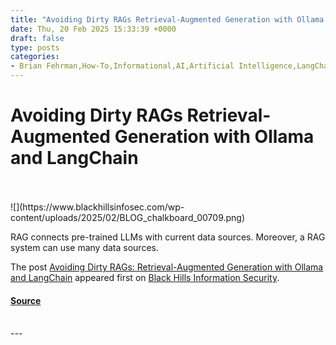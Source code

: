 ```yaml
---
title: "Avoiding Dirty RAGs Retrieval-Augmented Generation with Ollama and LangChain"
date: Thu, 20 Feb 2025 15:33:39 +0000
draft: false
type: posts
categories: 
- Brian Fehrman,How-To,Informational,AI,Artificial Intelligence,LangChain,LangSmith,Large Language Models,LLM,Machine Learning,Ollama,RAG,Retrieval-Augmented Generation
---
```

# Avoiding Dirty RAGs Retrieval-Augmented Generation with Ollama and LangChain

<br/>

<br/>
![](https://www.blackhillsinfosec.com/wp-content/uploads/2025/02/BLOG_chalkboard_00709.png)

RAG connects pre-trained LLMs with current data sources. Moreover, a RAG system can use many data sources.

The post [Avoiding Dirty RAGs: Retrieval-Augmented Generation with Ollama and LangChain](https://www.blackhillsinfosec.com/avoiding-dirty-rags/) appeared first on [Black Hills Information Security](https://www.blackhillsinfosec.com).

#### [Source](https://www.blackhillsinfosec.com/avoiding-dirty-rags/)

<br/>
---
